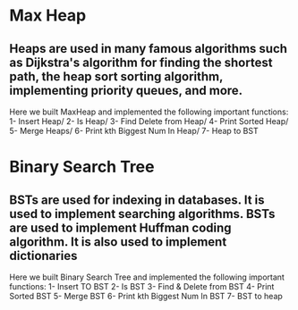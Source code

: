 # Max Heap 
## Heaps are used in many famous algorithms such as Dijkstra's algorithm for finding the shortest path, the heap sort sorting algorithm, implementing priority queues, and more.
Here we built MaxHeap and implemented the following important functions:
1- Insert Heap/
2- Is Heap/
3- Find Delete from Heap/
4- Print Sorted Heap/
5- Merge Heaps/
6- Print kth Biggest Num In Heap/
7- Heap to BST
# Binary Search Tree
## BSTs are used for indexing in databases. It is used to implement searching algorithms. BSTs are used to implement Huffman coding algorithm. It is also used to implement dictionaries
Here we built Binary Search Tree and implemented the following important functions:
1- Insert TO BST
2- Is BST 
3- Find & Delete from BST
4- Print Sorted BST
5- Merge BST
6- Print kth Biggest Num In BST
7- BST to heap
